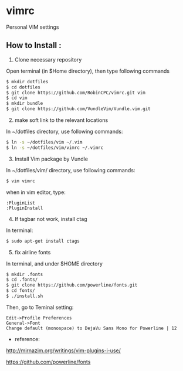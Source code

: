 # vimrc
Personal VIM settings

## How to Install :

1. Clone necessary repository

Open terminal (in $Home directory), then type following commands
``` bash
$ mkdir dotfiles
$ cd dotfiles
$ git clone https://github.com/RobinCPC/vimrc.git vim
$ cd vim
$ mkdir bundle
$ git clone https://github.com/VundleVim/Vundle.vim.git
```

2. make soft link to the relevant locations

In ~/dotfiles directory, use following commands:
``` bash
$ ln -s ~/dotfiles/vim ~/.vim
$ ln -s ~/dotfiles/vim/vimrc ~/.vimrc
```
3. Install Vim package by Vundle

In ~/dotfiles/vim/ directory, use following commands:
``` bash
$ vim vimrc
```
when in vim editor, type:
``` vim
:PluginList
:PluginInstall
```
4. If tagbar not work, install ctag

In terminal:
``` bash
$ sudo apt-get install ctags
```
5. fix airline fonts

In terminal, and under $HOME directory
``` bash
$ mkdir .fonts
$ cd .fonts/
$ git clone https://github.com/powerline/fonts.git
$ cd fonts/
$ ./install.sh
```
Then, go to Teminal setting: 

	Edit->Profile Preferences
	General->Font
	Change default (monospace) to DejaVu Sans Mono for Powerline | 12



* reference:

http://mirnazim.org/writings/vim-plugins-i-use/

https://github.com/powerline/fonts


